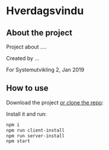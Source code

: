 # Hverdagsvindu

## About the project

Project about ....

Created by ...

For Systemutvikling 2, Jan 2019

## How to use

Download the project [or clone the repo](https://gitlab.stud.idi.ntnu.no/larssorl/hverdagshelt.git):

Install it and run:

```bash
npm i
npm run client-install
npm run server-install
npm start
```
